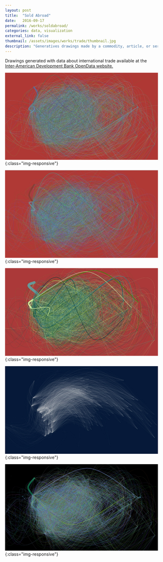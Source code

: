 ```yaml
---
layout: post
title:  "Sold Abroad"
date:   2016-09-17
permalink: /works/soldabroad/
categories: data, visualization
external_link: false
thumbnail: /assets/images/works/trade/thumbnail.jpg
description: "Generatives drawings made by a commodity, article, or service sold abroad."
---
```


Drawings generated with data about international trade available at the [Inter-American Development Bank OpenData website.](https://data.iadb.org/)

![alt text](/assets/images/works/trade/01trade.jpg "trade"){:class="img-responsive"}

![alt text](/assets/images/works/trade/02trade.jpg "trade"){:class="img-responsive"}

![alt text](/assets/images/works/trade/03trade.jpg "trade"){:class="img-responsive"}

![alt text](/assets/images/works/trade/04trade.jpg "trade"){:class="img-responsive"}

![alt text](/assets/images/works/trade/05trade.jpg "trade"){:class="img-responsive"}
